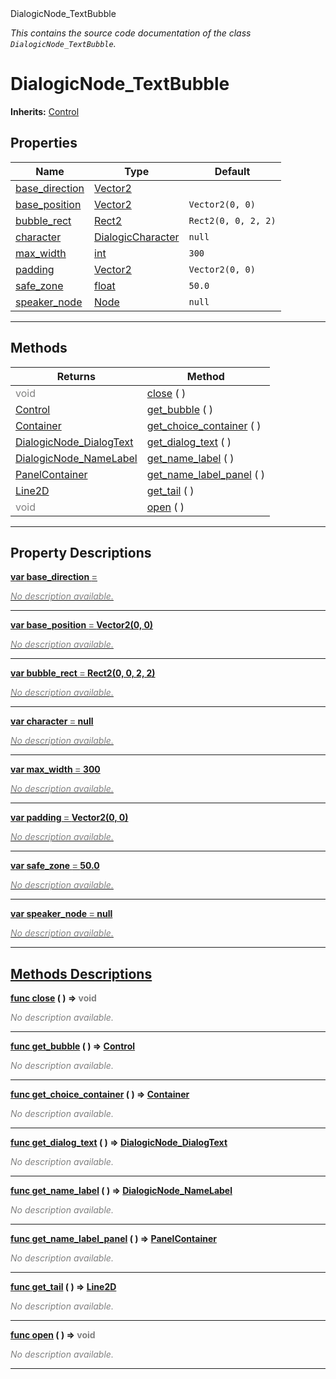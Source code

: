 
<div class="header-banner purple">
<div class="header-label purple">DialogicNode_TextBubble</div>
</div>

*This contains the source code documentation of the class `DialogicNode_TextBubble`.*
        
# DialogicNode_TextBubble
**Inherits:** [Control](https://docs.godotengine.org/en/latest/classes/class_control.html#class-control)


## Properties
Name | Type | Default 
--- | --- | --- 
[<span class="hljs-title">base_direction</span>](#property-base_direction) | [Vector2](https://docs.godotengine.org/en/latest/classes/class_vector2.html#class-vector2) |   
[<span class="hljs-title">base_position</span>](#property-base_position) | [Vector2](https://docs.godotengine.org/en/latest/classes/class_vector2.html#class-vector2) |  `Vector2(0, 0)` 
[<span class="hljs-title">bubble_rect</span>](#property-bubble_rect) | [Rect2](https://docs.godotengine.org/en/latest/classes/class_rect2.html#class-rect2) |  `Rect2(0, 0, 2, 2)` 
[<span class="hljs-title">character</span>](#property-character) | [DialogicCharacter](class_dialogiccharacter.md) |  `null` 
[<span class="hljs-title">max_width</span>](#property-max_width) | [int](https://docs.godotengine.org/en/latest/classes/class_int.html#class-int) |  `300` 
[<span class="hljs-title">padding</span>](#property-padding) | [Vector2](https://docs.godotengine.org/en/latest/classes/class_vector2.html#class-vector2) |  `Vector2(0, 0)` 
[<span class="hljs-title">safe_zone</span>](#property-safe_zone) | [float](https://docs.godotengine.org/en/latest/classes/class_float.html#class-float) |  `50.0` 
[<span class="hljs-title">speaker_node</span>](#property-speaker_node) | [Node](https://docs.godotengine.org/en/latest/classes/class_node.html#class-node) |  `null` 
--- 

## Methods
Returns | Method 
--- | --- 
<span style = "color: gray">void</span> | [<span class="hljs-title">close</span>](#property-close) ( ) 
<span class="hljs-attribute">[Control](https://docs.godotengine.org/en/latest/classes/class_control.html#class-control)</span> | [<span class="hljs-title">get_bubble</span>](#property-get_bubble) ( ) 
<span class="hljs-attribute">[Container](https://docs.godotengine.org/en/latest/classes/class_container.html#class-container)</span> | [<span class="hljs-title">get_choice_container</span>](#property-get_choice_container) ( ) 
<span class="hljs-attribute">[DialogicNode_DialogText](class_dialogicnode_dialogtext.md)</span> | [<span class="hljs-title">get_dialog_text</span>](#property-get_dialog_text) ( ) 
<span class="hljs-attribute">[DialogicNode_NameLabel](class_dialogicnode_namelabel.md)</span> | [<span class="hljs-title">get_name_label</span>](#property-get_name_label) ( ) 
<span class="hljs-attribute">[PanelContainer](https://docs.godotengine.org/en/latest/classes/class_panelcontainer.html#class-panelcontainer)</span> | [<span class="hljs-title">get_name_label_panel</span>](#property-get_name_label_panel) ( ) 
<span class="hljs-attribute">[Line2D](https://docs.godotengine.org/en/latest/classes/class_line2d.html#class-line2d)</span> | [<span class="hljs-title">get_tail</span>](#property-get_tail) ( ) 
<span style = "color: gray">void</span> | [<span class="hljs-title">open</span>](#property-open) ( ) 
--- 
## Property Descriptions



<a class="header" id="property-base_direction" href="#property-base_direction">**<span class="hljs-attribute">var</span> <span class="hljs-title">base_direction</span> <span style = "color: gray"> = </span> <unknown>** 



 <span style = "color: gray">*No description available.*</span> 

---



<a class="header" id="property-base_position" href="#property-base_position">**<span class="hljs-attribute">var</span> <span class="hljs-title">base_position</span> <span style = "color: gray"> = </span> Vector2(0, 0)** 



 <span style = "color: gray">*No description available.*</span> 

---



<a class="header" id="property-bubble_rect" href="#property-bubble_rect">**<span class="hljs-attribute">var</span> <span class="hljs-title">bubble_rect</span> <span style = "color: gray"> = </span> Rect2(0, 0, 2, 2)** 



 <span style = "color: gray">*No description available.*</span> 

---



<a class="header" id="property-character" href="#property-character">**<span class="hljs-attribute">var</span> <span class="hljs-title">character</span> <span style = "color: gray"> = </span> null** 



 <span style = "color: gray">*No description available.*</span> 

---



<a class="header" id="property-max_width" href="#property-max_width">**<span class="hljs-attribute">var</span> <span class="hljs-title">max_width</span> <span style = "color: gray"> = </span> 300** 



 <span style = "color: gray">*No description available.*</span> 

---



<a class="header" id="property-padding" href="#property-padding">**<span class="hljs-attribute">var</span> <span class="hljs-title">padding</span> <span style = "color: gray"> = </span> Vector2(0, 0)** 



 <span style = "color: gray">*No description available.*</span> 

---



<a class="header" id="property-safe_zone" href="#property-safe_zone">**<span class="hljs-attribute">var</span> <span class="hljs-title">safe_zone</span> <span style = "color: gray"> = </span> 50.0** 



 <span style = "color: gray">*No description available.*</span> 

---



<a class="header" id="property-speaker_node" href="#property-speaker_node">**<span class="hljs-attribute">var</span> <span class="hljs-title">speaker_node</span> <span style = "color: gray"> = </span> null** 



 <span style = "color: gray">*No description available.*</span> 

---

## Methods Descriptions



<a class="header" id="method-close" href="#method-close">**<span class="hljs-attribute">func</span> [<span class="hljs-title">close</span>](#property-close) ( )</a>  ⇒ <span style = "color: gray">void</span>** 



 <span style = "color: gray">*No description available.*</span> 

---



<a class="header" id="method-get_bubble" href="#method-get_bubble">**<span class="hljs-attribute">func</span> [<span class="hljs-title">get_bubble</span>](#property-get_bubble) ( )</a>  ⇒ <span class="hljs-attribute">[Control](https://docs.godotengine.org/en/latest/classes/class_control.html#class-control)</span>** 



 <span style = "color: gray">*No description available.*</span> 

---



<a class="header" id="method-get_choice_container" href="#method-get_choice_container">**<span class="hljs-attribute">func</span> [<span class="hljs-title">get_choice_container</span>](#property-get_choice_container) ( )</a>  ⇒ <span class="hljs-attribute">[Container](https://docs.godotengine.org/en/latest/classes/class_container.html#class-container)</span>** 



 <span style = "color: gray">*No description available.*</span> 

---



<a class="header" id="method-get_dialog_text" href="#method-get_dialog_text">**<span class="hljs-attribute">func</span> [<span class="hljs-title">get_dialog_text</span>](#property-get_dialog_text) ( )</a>  ⇒ <span class="hljs-attribute">[DialogicNode_DialogText](class_dialogicnode_dialogtext.md)</span>** 



 <span style = "color: gray">*No description available.*</span> 

---



<a class="header" id="method-get_name_label" href="#method-get_name_label">**<span class="hljs-attribute">func</span> [<span class="hljs-title">get_name_label</span>](#property-get_name_label) ( )</a>  ⇒ <span class="hljs-attribute">[DialogicNode_NameLabel](class_dialogicnode_namelabel.md)</span>** 



 <span style = "color: gray">*No description available.*</span> 

---



<a class="header" id="method-get_name_label_panel" href="#method-get_name_label_panel">**<span class="hljs-attribute">func</span> [<span class="hljs-title">get_name_label_panel</span>](#property-get_name_label_panel) ( )</a>  ⇒ <span class="hljs-attribute">[PanelContainer](https://docs.godotengine.org/en/latest/classes/class_panelcontainer.html#class-panelcontainer)</span>** 



 <span style = "color: gray">*No description available.*</span> 

---



<a class="header" id="method-get_tail" href="#method-get_tail">**<span class="hljs-attribute">func</span> [<span class="hljs-title">get_tail</span>](#property-get_tail) ( )</a>  ⇒ <span class="hljs-attribute">[Line2D](https://docs.godotengine.org/en/latest/classes/class_line2d.html#class-line2d)</span>** 



 <span style = "color: gray">*No description available.*</span> 

---



<a class="header" id="method-open" href="#method-open">**<span class="hljs-attribute">func</span> [<span class="hljs-title">open</span>](#property-open) ( )</a>  ⇒ <span style = "color: gray">void</span>** 



 <span style = "color: gray">*No description available.*</span> 

---


